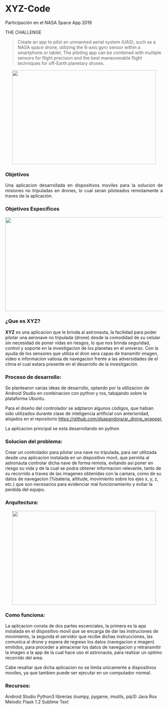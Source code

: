 # XYZ-Code
Participación en el NASA Space App 2019

THE CHALLENGE

> Create an app to pilot an unmanned aerial system (UAS), such as a NASA space drone, utilizing the 6-axis gyro sensor within a smartphone or tablet. The piloting app can be combined with multiple sensors for flight precision and the best maneuverable flight techniques for off-Earth planetary drones.

<p align="center">
  <img width="460" height="300" src="https://github.com/Nanita46/XYZ-Code/blob/master/xyz-icon-20.jpg">
</p>


### Objetivos

<p style="text-align: justify;">Una aplicacion desarrollada en dispositivos moviles para la solucion de misiones no tripuladas en drones, lo cual seran piloteados remotamente a traves de la aplicación.</p>

### Objetivos Especificos




<p align="center">
  <img width="560" height="300" src="https://www.nasa.gov/sites/default/files/thumbnails/image/nasa-logo-web-rgb.png">
</p>

### ¿Que es XYZ?
**XYZ** es una aplicacion que le brinda al astronauta, la facilidad para poder pilotar una aeronave no tripulada (drone) desde la comodidad de su celular sin necesidad de poner vidas en riesgos, lo que nos brinda seguridad, control y soporte en la investigacion de los planetas en el universo. Con la ayuda de los sensores que utiliza el dron sera capas de transmitir imagen, video e informacion valiosa de navegacion frente a las adversidades de el clima el cual estara presente en el desarrollo de la investigación.

### Proceso de desarrollo:

Se plantearon varias ideas de desarrollo, optando por la utilizacion de Android Studio en combinacion con python y ros, tabajando sobre la plataforma Ubuntu.

Para el diseño del controlador se adptaron algunos códigos, que habian sido utilizados durante clase de inteligencia artificial con anterioridad, alojados en el repositorio https://github.com/dsapandora/ar_drone_wrapper, 

La aplicacion principal se esta desarrollando en python

### Solucion del problema:

Crear un controlador para pilotar una nave no tripulada, para ser utilizada desde una aplicacion instalada en un dispositivo movil, que permita al astronauta controlar dicha nave de forma remota, evitando asi poner en riesgo su vida y de la cual se podra obtener informacion relevante, tanto de su recorrido a traves de las imagenes obtenidas con la camara, como de su datos de navegacion (%bateria, altitude, movimiento sobre los ejes x, y, z, etc.) que son necesarios para evidenciar mal funcionamiento y evitar la perdida del equipo.

### Arquitectura:

<p align="center">
  <img width="460" height="300" src="https://github.com/Nanita46/XYZ-Code/blob/master/diagrama_arquitectura.jpg">
</p>

### Como funciona:

La aplicacion consta de dos partes escenciales, la primera es la app instalada en el dispositivo movil que se encarga de dar las instruciones de movimiento, la segunda el servidor que recibe dichas instrucciones, las comunica al drone y espera de regreso los datos (navegacion e imagen) emitidos, para proceder a almacenar los datos de navegacion y retransmitir la imagen a la app de la cual hace uso el astronauta, para realizar un optimo recorrido del area.

Cabe resaltar que dicha aplicacion no se limita unicamente a dispositivos moviles, ya que tambien puede ser ejecutar en un computador normal.


### Recursos:

Android Studio
Python3 librerias (numpy, pygame, imutils, pip3)
Java
Ros Melodic
Flask 1.2
Sublime Text


